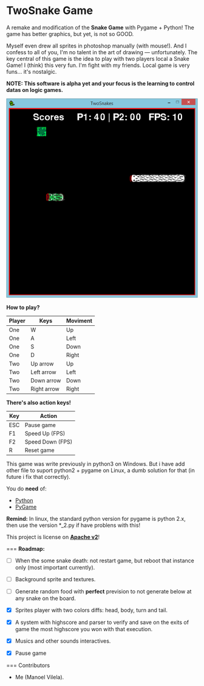 __TwoSnake Game__
===



A remake and modification of the __Snake Game__ with Pygame + Python! The game has better graphics, but yet, is not so GOOD. 

Myself even drew all sprites in photoshop manually (with mouse!). And I confess to all of you, I'm no talent in the art of drawing — unfortunately. The key central of this game is the idea to play with two players local a Snake Game! I (think) this very fun. I'm fight with my friends. Local game is very funs... it's nostalgic.

**NOTE: This software is alpha yet and your focus is the learning to control datas on logic games.**

![Game Image](twoSnake.png)

__How to play?__

Player |     Keys    | Moviment 
------ | ----------- | --------
One    |      W      |    Up
One    |      A      |   Left
One    |      S      |   Down
One    |      D      |   Right
Two    |  Up arrow   |    Up
Two    |  Left arrow |   Left
Two    |  Down arrow |   Down
Two    |  Right arrow|   Right


__There's also action keys!__

 Key  |      Action       |
------| ----------------  |
 ESC  |  Pause game       |
 F1   |  Speed Up (FPS)   |
 F2   |  Speed Down (FPS) |
 R    |  Reset game       |



This game was write previously in python3 on Windows. But i have add other file to suport python2 + pygame on Linux, a dumb solution for that (in future i fix that correctly). 

You do <b>need</b> of:
  * [Python](https://www.python.org/)
  * [PyGame](http://www.pygame.org/download.shtml)
  
 

<b>Remind:</b> In linux, the standard python version for pygame is python 2.x, then use the version *_2.py if have problens with this! 

This project is license on __[Apache v2](http://www.apache.org/licenses/LICENSE-2.0.html)__!

===
<b>Roadmap:</b> 
  - [ ] When the some snake death: not restart game, but reboot that instance only (most important currently).
  - [ ] Background sprite and textures.
  - [ ] Generate random food with __perfect__ prevision to not generate below at any snake on the board.
  - [X] Sprites player with two colors diffs: head, body, turn and tail.
  - [X] A system with highscore and parser to verify and save on the exits of game the most highscore you won with that execution.
  - [x] Musics and other sounds interactives.
  - [X] Pause game


===
Contributors
 * Me (Manoel Vilela).


